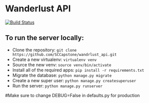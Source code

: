 # Wanderlust API
[![Build Status](https://magnum.travis-ci.com/SCCapstone/wandrlust_api.svg?token=3yQ6ZdxTSiqPugjpthWC&branch=master)](https://magnum.travis-ci.com/SCCapstone/wandrlust_api)

## To run the server locally:
* Clone the repository: `git clone https://github.com/SCCapstone/wandrlust_api.git`
* Create a new virtualenv: `virtualenv venv`
* Source the new venv: `source venv/bin/activate`
* Install all of the required apps: `pip install -r requirements.txt`
* Migrate the database: `python manage.py migrate`
* Create a new super user: `python manage.py createsuperuser`
* Run the server: `python manage.py runserver`

#Make sure to change DEBUG=False in defaults.py for production
